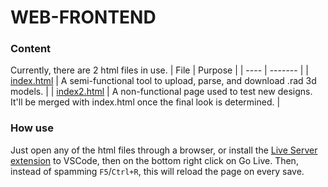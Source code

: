# WEB-FRONTEND
### Content
Currently, there are 2 html files in use.
| File | Purpose |
| ---- | ------- |
| [index.html](index.html) | A semi-functional tool to upload, parse, and download .rad 3d models. |
| [index2.html](index2.html) | A non-functional page used to test new designs. It'll be merged with index.html once the final look is determined. |
### How use
Just open any of the html files through a browser, or install the [Live Server extension](https://marketplace.visualstudio.com/items?itemName=ritwickdey.LiveServer) to VSCode, then on the bottom right click on Go Live. Then, instead of spamming `F5`/`Ctrl+R`, this will reload the page on every save.